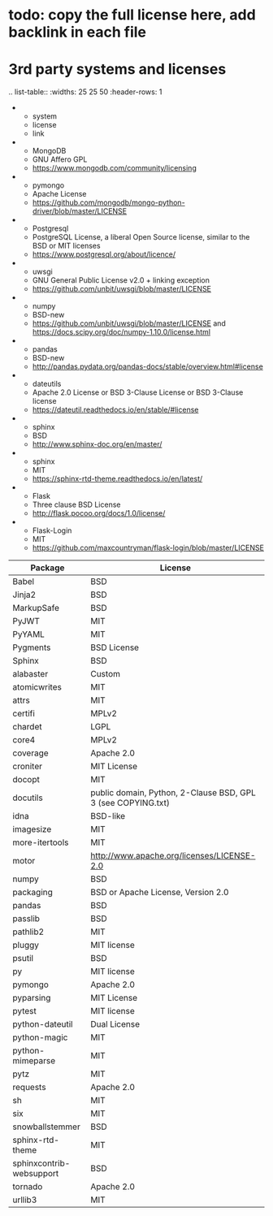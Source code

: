
# todo: copy the full license here, add backlink in each file

3rd party systems and licenses
==============================

.. list-table::
   :widths: 25 25 50
   :header-rows: 1

   * - system
     - license
     - link
   * - MongoDB
     - GNU Affero GPL
     - https://www.mongodb.com/community/licensing
   * - pymongo
     - Apache License
     - https://github.com/mongodb/mongo-python-driver/blob/master/LICENSE
   * - Postgresql
     - PostgreSQL License, a liberal Open Source license, similar to the BSD or 
       MIT licenses
     - https://www.postgresql.org/about/licence/
   * - uwsgi
     - GNU General Public License v2.0 + linking exception
     - https://github.com/unbit/uwsgi/blob/master/LICENSE
   * - numpy
     - BSD-new
     - https://github.com/unbit/uwsgi/blob/master/LICENSE
       and https://docs.scipy.org/doc/numpy-1.10.0/license.html
   * - pandas
     - BSD-new
     - http://pandas.pydata.org/pandas-docs/stable/overview.html#license
   * - dateutils
     - Apache 2.0 License or BSD 3-Clause License or BSD 3-Clause license
     - https://dateutil.readthedocs.io/en/stable/#license
   * - sphinx
     - BSD
     - http://www.sphinx-doc.org/en/master/
   * - sphinx
     - MIT
     - https://sphinx-rtd-theme.readthedocs.io/en/latest/
   * - Flask
     - Three clause BSD License
     - http://flask.pocoo.org/docs/1.0/license/
   * - Flask-Login
     - MIT
     - https://github.com/maxcountryman/flask-login/blob/master/LICENSE


|Package |License|
|--------|-------|
|Babel|BSD |
|Jinja2|BSD |
|MarkupSafe|BSD |
|PyJWT|MIT |
|PyYAML|MIT |
|Pygments|BSD License |
|Sphinx|BSD |
|alabaster|Custom |
|atomicwrites|MIT |
|attrs|MIT |
|certifi|MPLv2 |
|chardet|LGPL |
|core4|MPLv2 |
|coverage|Apache 2.0 |
|croniter|MIT License |
|docopt|MIT |
|docutils|public domain, Python, 2-Clause BSD, GPL 3 (see COPYING.txt) |
|idna|BSD-like |
|imagesize|MIT |
|more-itertools|MIT |
|motor|http://www.apache.org/licenses/LICENSE-2.0 |
|numpy|BSD |
|packaging|BSD or Apache License, Version 2.0 |
|pandas|BSD |
|passlib|BSD |
|pathlib2|MIT |
|pluggy|MIT license |
|psutil|BSD |
|py|MIT license |
|pymongo|Apache 2.0 |
|pyparsing|MIT License |
|pytest|MIT license |
|python-dateutil|Dual License |
|python-magic|MIT |
|python-mimeparse|MIT |
|pytz|MIT |
|requests|Apache 2.0 |
|sh|MIT |
|six|MIT |
|snowballstemmer|BSD |
|sphinx-rtd-theme|MIT |
|sphinxcontrib-websupport|BSD |
|tornado|Apache 2.0 |
|urllib3|MIT |
